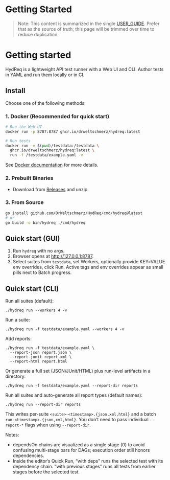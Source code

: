 # Getting Started

> Note: This content is summarized in the single [USER_GUIDE](./USER_GUIDE.md). Prefer that as the source of truth; this page will be trimmed over time to reduce duplication.
# Getting started

HydReq is a lightweight API test runner with a Web UI and CLI. Author tests in YAML and run them locally or in CI.

## Install

Choose one of the following methods:

### 1. Docker (Recommended for quick start)
```bash
# Run the Web UI
docker run -p 8787:8787 ghcr.io/drweltschmerz/hydreq:latest

# Run tests
docker run -v $(pwd)/testdata:/testdata \
  ghcr.io/drweltschmerz/hydreq:latest \
  run -f /testdata/example.yaml -v
```

See [Docker documentation](docker.md) for more details.

### 2. Prebuilt Binaries
- Download from [Releases](https://github.com/DrWeltschmerz/HydReq/releases) and unzip

### 3. From Source
```bash
go install github.com/DrWeltschmerz/HydReq/cmd/hydreq@latest
# or
go build -o bin/hydreq ./cmd/hydreq
```

## Quick start (GUI)
1) Run `hydreq` with no args.
2) Browser opens at http://127.0.0.1:8787.
3) Select suites from `testdata`, set Workers, optionally provide KEY=VALUE env overrides, click Run. Active tags and env overrides appear as small pills next to Batch progress.

## Quick start (CLI)
Run all suites (default):
```
./hydreq run --workers 4 -v
```
Run a suite:
```
./hydreq run -f testdata/example.yaml --workers 4 -v
```
Add reports:
```
./hydreq run -f testdata/example.yaml \
  --report-json report.json \
  --report-junit report.xml \
  --report-html report.html
```

Or generate a full set (JSON/JUnit/HTML) plus run-level artifacts in a directory:
```
./hydreq run -f testdata/example.yaml --report-dir reports
```

Run all suites and auto-generate all report types (default names):
```
./hydreq run --report-dir reports
```
This writes per-suite `<suite>-<timestamp>.{json,xml,html}` and a batch `run-<timestamp>.{json,xml,html}`. You don’t need to pass individual `--report-*` flags when using `--report-dir`.

Notes:
- dependsOn chains are visualized as a single stage (0) to avoid confusing multi-stage bars for DAGs; execution order still honors dependencies.
- Inside the editor’s Quick Run, “with deps” runs the selected test with its dependency chain. “with previous stages” runs all tests from earlier stages before the selected test.
